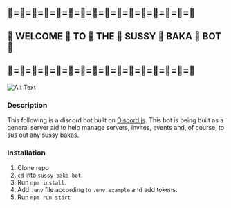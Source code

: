 ## 🤖=🤖=🤖=🤖=🤖=🤖=🤖=🤖=🤖=🤖=🤖=🤖=🤖=🤖=🤖=🤖
## 🎉 WELCOME 🎉 TO 🎉 THE 🎉 SUSSY 🎉 BAKA 🎉 BOT 🎉
## 🤖=🤖=🤖=🤖=🤖=🤖=🤖=🤖=🤖=🤖=🤖=🤖=🤖=🤖=🤖=🤖

![Alt Text](https://media.giphy.com/media/l0IyfxPD5cwvOK6By/giphy.gif)
### Description
This following is a discord bot built on [Discord.js](https://discord.js.org/).
This bot is being built as a general server aid to help manage servers, invites, events and, of course, to sus out any sussy bakas.

### Installation
1. Clone repo
2. `cd` into `sussy-baka-bot`.
3. Run `npm install`.
4. Add `.env` file according to `.env.example` and add tokens.
5. Run `npm run start`
